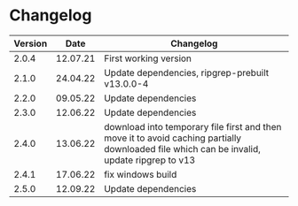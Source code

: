 # Changelog

| Version | Date     | Changelog                                                                                                                                  |
| ------- | -------- | ------------------------------------------------------------------------------------------------------------------------------------------ |
| 2.0.4   | 12.07.21 | First working version                                                                                                                      |
| 2.1.0   | 24.04.22 | Update dependencies, ripgrep-prebuilt v13.0.0-4                                                                                            |
| 2.2.0   | 09.05.22 | Update dependencies                                                                                                                        |
| 2.3.0   | 12.06.22 | Update dependencies                                                                                                                        |
| 2.4.0   | 13.06.22 | download into temporary file first and then move it to avoid caching partially downloaded file which can be invalid, update ripgrep to v13 |
| 2.4.1   | 17.06.22 | fix windows build                                                                                                                          |
| 2.5.0   | 12.09.22 | Update dependencies                                                                                                                        |
